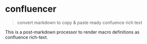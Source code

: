 # confluencer

> convert markdown to copy &amp; paste ready confuence rich text

This is a post-markdown processor to render macro definitions as confluence rich-text.

